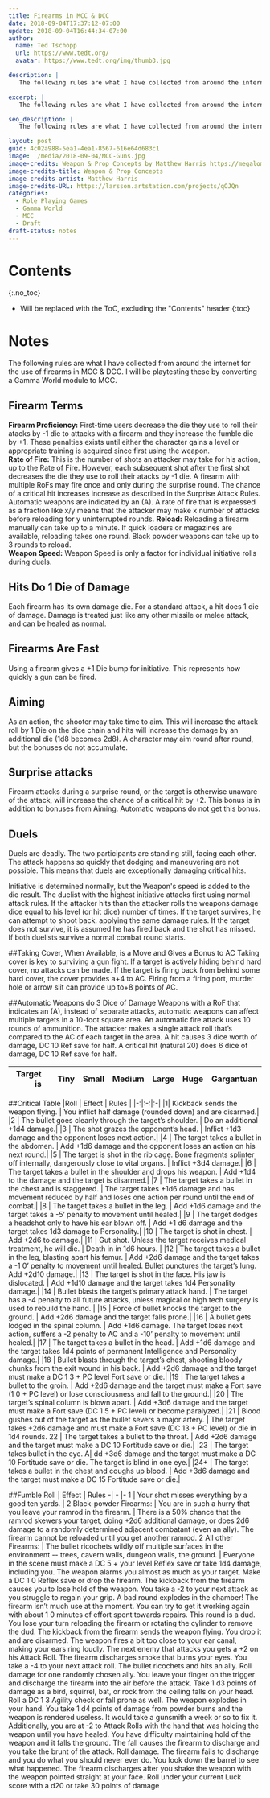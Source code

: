 ```yaml
---
title: Firearms in MCC & DCC
date: 2018-09-04T17:37:12-07:00
update: 2018-09-04T16:44:34-07:00
author:
  name: Ted Tschopp
  url: https://www.tedt.org/
  avatar: https://www.tedt.org/img/thumb3.jpg

description: |
   The following rules are what I have collected from around the internet for the use of firearms in MCC & DCC.  I will be playtesting these by converting a Gamma World module to MCC. 

excerpt: |
   The following rules are what I have collected from around the internet for the use of firearms in MCC & DCC.  I will be playtesting these by converting a Gamma World module to MCC. 

seo_description: |
   The following rules are what I have collected from around the internet for the use of firearms in MCC & DCC.  I will be playtesting these by converting a Gamma World module to MCC. 

layout: post
guid: 4c02a988-5ea1-4ea1-8567-616e64d683c1
image: 	/media/2018-09-04/MCC-Guns.jpg
image-credits: Weapon & Prop Concepts by Matthew Harris https://megalomatthew.artstation.com/
image-credits-title: Weapon & Prop Concepts
image-credits-artist: Matthew Harris
image-credits-URL: https://larsson.artstation.com/projects/qOJQn
categories:
  - Role Playing Games
  - Gamma World
  - MCC
  - Draft
draft-status: notes
---
```



# Contents
{:.no_toc}

* Will be replaced with the ToC, excluding the "Contents" header
{:toc}


# Notes

The following rules are what I have collected from around the internet for the use of firearms in MCC & DCC.  I will be playtesting these by converting a Gamma World module to MCC. 


## Firearm Terms 

**Firearm Proficiency:** First-time users decrease the die they use to roll their atacks by -1 die to attacks with a firearm and they increase the fumble die by +1. These penalties exists until either the character gains a level or appropriate training is acquired since first using the weapon.  
**Rate of Fire:** This is the number of shots an attacker may take for his action, up to the Rate of Fire.  However, each subsequent shot after the first shot decreases the die they use to roll their atacks by -1 die. A firearm with multiple RoFs may fire once and only during the surprise round.  The chance of a critical hit increases increase as described in the Surprise Attack Rules. Automatic weapons are indicated by an (A).  A rate of fire that is expressed as a fraction like x/y means that the attacker may make x number of attacks before reloading for y uninterrupted rounds.
**Reload:** Reloading a firearm manually can take up to a minute. If quick loaders or magazines are available, reloading takes one round. Black powder weapons can take up to 3 rounds to reload.  
**Weapon Speed:** Weapon Speed is only a factor for individual initiative rolls during duels.

## Hits Do 1 Die of Damage
Each firearm has its own damage die.  For a standard attack, a hit does 1 die of damage. Damage is treated just like any other missile or melee attack, and can be healed as normal.

## Firearms Are Fast
Using a firearm gives a +1 Die bump for initiative. This represents how quickly a gun can be fired.

## Aiming
As an action, the shooter may take time to aim. This will increase the attack roll by 1 Die on the dice chain and hits will increase the damage by an additional die (1d8 becomes 2d8).  A character may aim round after round, but the bonuses do not accumulate.   

## Surprise attacks
Firearm attacks during a surprise round, or the target is otherwise unaware of the attack, will increase the chance of a critical hit by +2.   This bonus is in addition to bonuses from Aiming.  Automatic weapons do not get this bonus.

## Duels
Duels are deadly.  The two participants are standing still, facing each other.  The attack happens so quickly that dodging and maneuvering are not possible.  This means that duels are exceptionally damaging critical hits.

Initiative is determined normally, but the Weapon's speed is added to the die result. The duelist with the highest initiative attacks first using normal attack rules.  If the attacker hits than the attacker rolls the weapons damage dice equal to his level (or hit dice) number of times.  If the target survives, he can attempt to shoot back. applying the same damage rules.  If the target does not survive, it is assumed he has fired back and the shot has missed.  If both duelists survive a normal combat round starts.  

##Taking Cover, When Available, is a Move and Gives a Bonus to AC
Taking cover is key to surviving a gun fight. If a target is actively hiding behind hard cover, no attacks can be made. If the target is firing back from behind some hard cover, the cover provides a+4 to AC. Firing from a firing port, murder hole or arrow slit can provide up to+8 points of AC.

##Automatic Weapons do 3 Dice of Damage
Weapons with a RoF that indicates an (A), instead of separate attacks, automatic weapons can affect multiple targets in a 10-foot square area. An automatic fire attack uses 10 rounds of ammunition. The attacker makes a single attack roll that’s compared to the AC of each target in the area. A hit causes 3 dice worth of damage, DC 10 Ref save for half. A critical hit (natural 20) does 6 dice of damage, DC 10 Ref save for half.



|Target is||Tiny|Small|Medium|Large|Huge|Gargantuan|
|-:|:-:|:-:|:-:|:-:|:-:|:-:|:-:|

##Critical Table
|Roll | Effect | Rules |
|-:|:-:|:-|
|1| Kickback sends the weapon flying. | You inflict half damage (rounded down) and are disarmed.|
|2 | The bullet goes cleanly through the target’s shoulder. | Do an additional +1d4 damage.|
|3 | The shot grazes the opponent’s head. | Inflict +1d3 damage and the opponent loses next action.|
|4 | The target takes a bullet in the abdomen. | Add +1d6 damage and the opponent loses an action on his next round.|
|5 | The target is shot in the rib cage. Bone fragments splinter off internally, dangerously close to vital organs. | Inflict +3d4 damage.|
|6 | The target takes a bullet in the shoulder and drops his weapon. | Add +1d4 to the damage and the target is disarmed.|
|7 | The target takes a bullet in the chest and is staggered. | The target takes +1d6 damage and has movement reduced by half and loses one action per round until the end of combat.|
|8 | The target takes a bullet in the leg. | Add +1d6 damage and the target takes a -5’ penalty to movement until healed.|
|9 | The target dodges a headshot only to have his ear blown off. | Add +1 d6 damage and the target takes 1d3 damage to Personality.|
|10 | The target is shot in chest. | Add +2d6 to damage.|
|11 | Gut shot. Unless the target receives medical treatment, he will die. | Death in in 1d6 hours. |
|12 | The target takes a bullet in the leg, blasting apart his femur. | Add +2d6 damage and the target takes a -1 0’ penalty to movement until healed.
Bullet punctures the target’s lung. Add +2d10 damage.|
|13 | The target is shot in the face. His jaw is dislocated. | Add +1d10 damage and the target takes 1d4 Personality damage.|
|14 | Bullet blasts the target’s primary attack hand. | The target has a -4 penalty to all future attacks, unless magical or high tech surgery is used to rebuild the hand. |
|15 | Force of bullet knocks the target to the ground. | Add +2d6 damage and the target falls prone.|
|16 | A bullet gets lodged in the spinal column. | Add +1d6 damage. The target loses next action, suffers a -2 penalty to AC and a -10’ penalty to movement until healed.|
|17 | The target takes a bullet in the head. | Add +1d6 damage and the target takes 1d4 points of permanent Intelligence and Personality damage.|
|18 | Bullet blasts through the target’s chest, shooting bloody chunks from the exit wound in his back. | Add +2d6 damage and the target must make a DC 1 3 + PC level Fort save or die.|
|19 | The target takes a bullet to the groin. | Add +2d6 damage and the target must make a Fort save (1 0 + PC level) or lose consciousness and fall to the ground.|
|20 | The target’s spinal column is blown apart. | Add +3d6 damage and the target must make a Fort save (DC 1 5 + PC level) or become paralyzed.|
|21 | Blood gushes out of the target as the bullet severs a major artery. | The target takes +2d6 damage and must make a Fort save (DC 13 + PC level) or die in 1d4 rounds. 22 | The target takes a bullet to the throat. | Add +2d6 damage and the target must make a DC 10 Fortitude save or die.|
|23 | The target takes bullet in the eye. A| dd +3d6 damage and the target must make a DC 10 Fortitude save or die. The target is blind in one eye.|
|24+ | The target takes a bullet in the chest and coughs up blood. | Add +3d6 damage and the target must make a DC 15 Fortitude save or die.|


##Fumble
Roll | Effect | Rules
-| - |-
1 | Your shot misses everything by a good ten yards. | 
2 Black-powder Firearms: | You are in such a hurry that you leave your ramrod in the firearm. | There is a 50% chance that the ramrod skewers your target, doing +2d6 additional damage, or does 2d6 damage to a randomly determined adjacent combatant (even an ally). The firearm cannot be reloaded until you get another ramrod.
2 All other Firearms: | The bullet ricochets wildly off multiple surfaces in the environment -- trees, cavern walls, dungeon walls, the ground. | Everyone in the scene must make a DC 5 + your level Reflex save or take 1d4 damage, including you.
The weapon alarms you almost as much as your target. Make a DC 1 0 Reflex save or drop the firearm.
The kickback from the firearm causes you to lose hold of the weapon. You take a -2 to your next attack as you struggle to regain your grip.
A bad round explodes in the chamber! The firearm isn’t much use at the moment. You can try to get it working again with about 1 0 minutes of effort spent towards repairs.
This round is a dud. You lose your turn reloading the firearm or rotating the cylinder to remove the dud.
The kickback from the firearm sends the weapon flying. You drop it and are disarmed.
The weapon fires a bit too close to your ear canal, making your ears ring loudly. The next enemy that attacks you gets a +2 on his Attack Roll.
The firearm discharges smoke that burns your eyes. You take a -4 to your next attack roll.
The bullet ricochets and hits an ally. Roll damage for one randomly chosen ally.
You leave your finger on the trigger and discharge the firearm into the air before the attack. Take 1 d3 points of damage as a bird, squirrel, bat, or rock from the ceiling falls on your head. Roll a DC 1 3 Agility check or fall prone as well.
The weapon explodes in your hand. You take 1 d4 points of damage from powder burns and the weapon is rendered useless. It would take a gunsmith a week or so to fix it. Additionally, you are at -2 to Attack Rolls with the hand that was holding the weapon until you have healed.
You have difficulty maintaining hold of the weapon and it falls the ground. The fall causes the firearm to discharge and you take the brunt of the attack. Roll damage.
The firearm fails to discharge and you do what you should never ever do. You look down the barrel to see what happened. The firearm discharges after you shake the weapon with the weapon pointed straight at your face. Roll under your current Luck score with a d20 or take 30 points of damage








